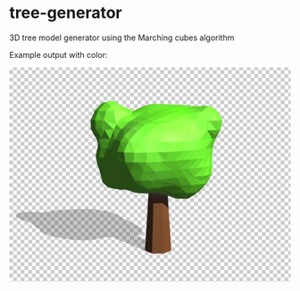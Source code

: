 # tree-generator
3D tree model generator using the Marching cubes algorithm

Example output with color:

![Tree model](images/colored_model.png?raw=true "Tree model")
